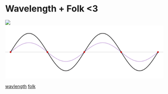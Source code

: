 # Wavelength + Folk <3

![](./static/otter.gif)
![](./static/wavelength.gif)

[wavlength](https://www.wavelength.zone/)
[folk](https:/https:/folk.computer)
